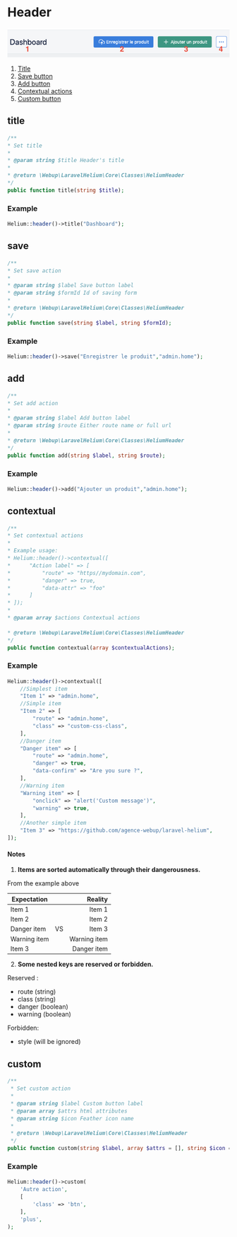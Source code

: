 # Header

![Preview](../public/img/header.png)

1) [Title](#title)
2) [Save button](#save)
3) [Add button](#add)
4) [Contextual actions](#contextual)
5) [Custom button](#custom)



## title
```php
/**
* Set title
*
* @param string $title Header's title
*
* @return \Webup\LaravelHelium\Core\Classes\HeliumHeader
*/
public function title(string $title);
```
### Example
```php
Helium::header()->title("Dashboard");
```



## save
```php
/**
* Set save action
*
* @param string $label Save button label
* @param string $formId Id of saving form
*
* @return \Webup\LaravelHelium\Core\Classes\HeliumHeader
*/
public function save(string $label, string $formId);
```
### Example
```php
Helium::header()->save("Enregistrer le produit","admin.home");
```



## add
```php
/**
* Set add action
*
* @param string $label Add button label
* @param string $route Either route name or full url
*
* @return \Webup\LaravelHelium\Core\Classes\HeliumHeader
*/
public function add(string $label, string $route);
```
### Example
```php
Helium::header()->add("Ajouter un produit","admin.home");
```



## contextual
```php
/**
* Set contextual actions
*
* Example usage:
* Helium::header()->contextual([
*      "Action label" => [
*          "route" => "https//mydomain.com",
*          "danger" => true,
*          "data-attr" => "foo"
*      ]
* ]);
*
* @param array $actions Contextual actions

* @return \Webup\LaravelHelium\Core\Classes\HeliumHeader
*/
public function contextual(array $contextualActions);
```

### Example
```php
Helium::header()->contextual([
    //Simplest item
    "Item 1" => "admin.home",
    //Simple item
    "Item 2" => [
        "route" => "admin.home",
        "class" => "custom-css-class",
    ],
    //Danger item
    "Danger item" => [
        "route" => "admin.home",
        "danger" => true,
        "data-confirm" => "Are you sure ?",
    ],
    //Warning item
    "Warning item" => [
        "onclick" => "alert('Custom message')",
        "warning" => true,
    ],
    //Another simple item
    "Item 3" => "https://github.com/agence-webup/laravel-helium",
]);
```
#### Notes

1) **Items are sorted automatically through their dangerousness.**

From the example above

| Expectation   |               |  Reality     |
| ------------- |:-------------:| ------------:|
| Item 1        |               | Item 1       |
| Item 2        |               | Item 2       |
| Danger item   |       VS      | Item 3       |
| Warning item  |               | Warning item |
| Item 3        |               | Danger item  |


2) **Some nested keys are reserved or forbidden.**

Reserved : 
- route (string)
- class (string)
- danger (boolean)
- warning (boolean)

Forbidden:
- style (will be ignored)



## custom
```php
/**
 * Set custom action
 *
 * @param string $label Custom button label
 * @param array $attrs html attributes
 * @param string $icon Feather icon name
 *
 * @return \Webup\LaravelHelium\Core\Classes\HeliumHeader
 */
public function custom(string $label, array $attrs = [], string $icon = null);
```
### Example
```php
Helium::header()->custom(
    'Autre action',
    [
        'class' => 'btn',
    ],
    'plus',
);
```
